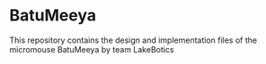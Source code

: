 # BatuMeeya
This repository contains the design and implementation files of the micromouse BatuMeeya by team LakeBotics
